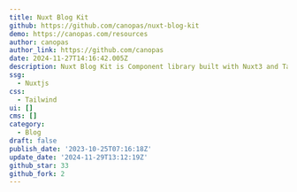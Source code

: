 ```yaml
---
title: Nuxt Blog Kit
github: https://github.com/canopas/nuxt-blog-kit
demo: https://canopas.com/resources
author: canopas
author_link: https://github.com/canopas
date: 2024-11-27T14:16:42.005Z
description: Nuxt Blog Kit is Component library built with Nuxt3 and Tailwind.
ssg:
  - Nuxtjs
css:
  - Tailwind
ui: []
cms: []
category:
  - Blog
draft: false
publish_date: '2023-10-25T07:16:18Z'
update_date: '2024-11-29T13:12:19Z'
github_star: 33
github_fork: 2
---
```


